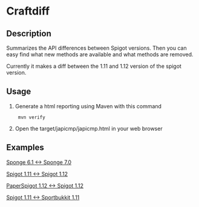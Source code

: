 # Craftdiff

## Description

Summarizes the API differences between Spigot versions. Then you can easy find what new methods
are available and what methods are removed.

Currently it makes a diff between the 1.11 and 1.12 version of the spigot version.

## Usage

1. Generate a html reporting using Maven with this command

        mvn verify
2. Open the target/japicmp/japicmp.html in your web browser

## Examples

[Sponge 6.1 <-> Sponge 7.0](https://games647.github.io/Craftdiff/sponge-version-diff.html)

[Spigot 1.11 <-> Spigot 1.12](https://games647.github.io/Craftdiff/spigot-version-diff.html)

[PaperSpigot 1.12 <-> Spigot 1.12](https://games647.github.io/Craftdiff/paper-diff.html)

[Spigot 1.11 <-> Sportbukkit 1.11](https://games647.github.io/Craftdiff/sport-diff.html)


